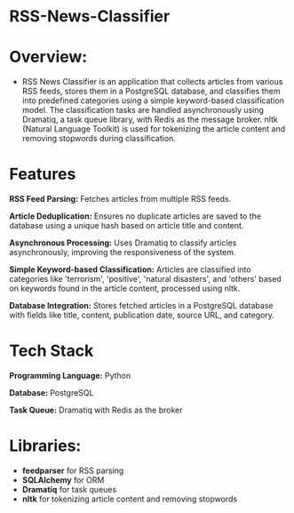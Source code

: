 # RSS-News-Classifier

# Overview:
- RSS News Classifier is an application that collects articles from various RSS feeds, stores them in a PostgreSQL database, and classifies them into predefined categories using a simple keyword-based classification model. The classification tasks are handled asynchronously using Dramatiq, a task queue library, with Redis as the message broker. nltk (Natural Language Toolkit) is used for tokenizing the article content and removing stopwords during classification.

# Features
**RSS Feed Parsing:** Fetches articles from multiple RSS feeds.

**Article Deduplication:** Ensures no duplicate articles are saved to the database using a unique hash based on article title and content.

**Asynchronous Processing:** Uses Dramatiq to classify articles asynchronously, improving the responsiveness of the system.

**Simple Keyword-based Classification:** Articles are classified into categories like 'terrorism', 'positive', 'natural disasters', and 'others' based on keywords found in the article content, processed using nltk.

**Database Integration:** Stores fetched articles in a PostgreSQL database with fields like title, content, publication date, source URL, and category.

# Tech Stack
**Programming Language:** Python

**Database:** PostgreSQL

**Task Queue:** Dramatiq with Redis as the broker

# Libraries:
- **feedparser** for RSS parsing
- **SQLAlchemy** for ORM
- **Dramatiq** for task queues
- **nltk** for tokenizing article content and removing stopwords
